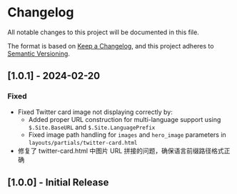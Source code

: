 # Changelog

All notable changes to this project will be documented in this file.

The format is based on [Keep a Changelog](https://keepachangelog.com/en/1.0.0/),
and this project adheres to [Semantic Versioning](https://semver.org/spec/v2.0.0.html).

## [1.0.1] - 2024-02-20

### Fixed
- Fixed Twitter card image not displaying correctly by:
  - Added proper URL construction for multi-language support using `$.Site.BaseURL` and `$.Site.LanguagePrefix`
  - Fixed image path handling for `images` and `hero_image` parameters in `layouts/partials/twitter-card.html`
- 修复了 twitter-card.html 中图片 URL 拼接的问题，确保语言前缀路径格式正确

## [1.0.0] - Initial Release 
